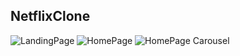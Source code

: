 ## NetflixClone


![LandingPage](https://user-images.githubusercontent.com/55764189/80283563-ba225b00-8718-11ea-824c-b8b76092cf7d.png)
![HomePage](https://user-images.githubusercontent.com/55764189/80283567-c3abc300-8718-11ea-8006-8eb2172c85a8.png)
![HomePage Carousel](https://user-images.githubusercontent.com/55764189/80283568-c60e1d00-8718-11ea-85cc-641632f04866.png)
